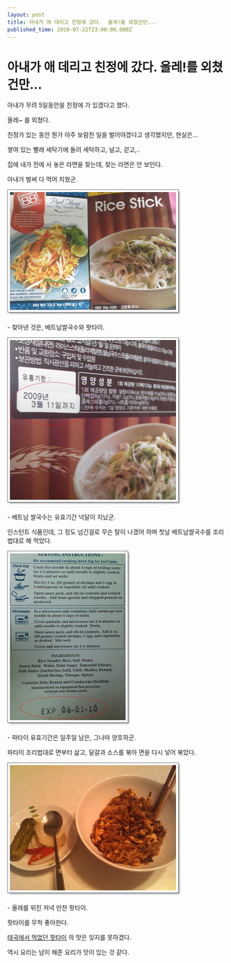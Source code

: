 ```yaml
---
layout: post
title: 아내가 애 데리고 친정에 갔다.  올레!를 외쳤건만...
published_time: 2010-07-22T23:00:00.000Z
---
```


# 아내가 애 데리고 친정에 갔다.  올레!를 외쳤건만...


아내가 무려 5일동안을 친정에 가 있겠다고 했다.

올레~ 를 외쳤다.

친정가 있는 동안 뭔가 아주 보람찬 일을 벌어야겠다고 생각했지만, 현실은...

쌓여 있는 빨래 세탁기에 돌려 세탁하고, 널고, 걷고,..

집에 내가 전에 사 놓은 라면을 찾는데, 찾는 라면은 안 보인다.

아내가 벌써 다 먹어 치웠군.

![](../pds/201007/22/80/a0109780_4c484c85a7ede.jpg)

\- 찾아낸 것은, 베트남쌀국수와 팟타이.

![](../pds/201007/22/80/a0109780_4c484c86f1c2f.jpg)

\- 베트남 쌀국수는 유효기간 넉달이 지났군.

인스턴트 식품인데, 그 정도 넘긴걸로 무슨 탈이 나겠어 하며 첫날 베트남쌀국수를 조리법대로 해 먹었다.

![](../pds/201007/22/80/a0109780_4c484c861d880.jpg)

\- 파타이 유효기간은 일주일 남은, 그나마 양호하군.

파타이 조리법대로 면부터 삶고, 달걀과 소스를 볶아 면을 다시 넣어 볶았다.

![](../pds/201007/22/80/a0109780_4c484c85a0c21.jpg)

\- 올레를 위친 저녁 만찬 팟타이.

팟타이를 무척 좋아한다.

[태국에서 먹었던 팟타이](../6166683.html) 의 맛은 잊지를 못하겠다.

역시 요리는 남이 해준 요리가 맛이 있는 것 같다.

